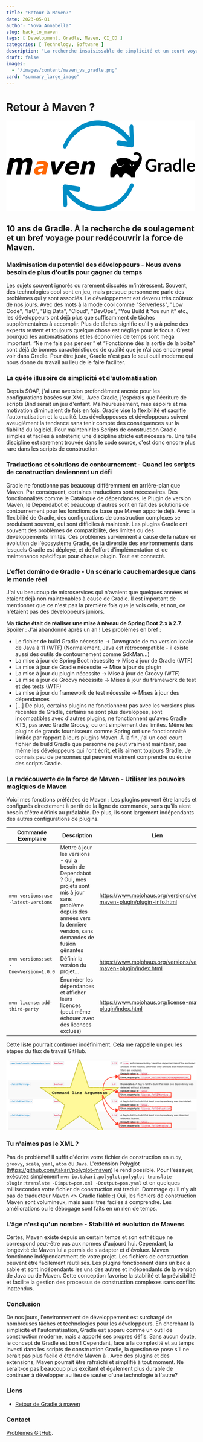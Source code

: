 ```yaml
---
title: "Retour à Maven?"
date: 2023-05-01
author: "Nova Annabella"
slug: back_to_maven
tags: [ Development, Gradle, Maven, CI_CD ]
categories: [ Technology, Software ]
description: "La recherche insaisissable de simplicité et un court voyage pour redécouvrir le pouvoir de Maven."
draft: false
images:
  - "/images/content/maven_vs_gradle.png"
card: "summary_large_image"
---
```



# Retour à Maven ?

[![maven_vs_gradle](/images/content/maven_vs_gradle.png)](https://phauer.com/2018/moving-back-from-gradle-to-maven/)

## 10 ans de Gradle. À la recherche de soulagement et un bref voyage pour redécouvrir la force de Maven.



### Maximisation du potentiel des développeurs - Nous avons besoin de plus d'outils pour gagner du temps

Les sujets souvent ignorés ou rarement discutés m'intéressent. Souvent, des technologies cool sont en jeu, mais presque
personne ne parle des problèmes qui y sont associés. Le développement est devenu très coûteux de nos jours. Avec des
mots à la mode cool comme "Serverless", "Low Code", "IaC", "Big Data", "Cloud", "DevOps", "You Build it You run it"
etc., les développeurs ont déjà plus que suffisamment de tâches supplémentaires à accomplir. Plus de tâches signifie
qu'il y a à peine des experts restent et toujours quelque chose est négligé pour le focus. C'est pourquoi les
automatisations et les économies de temps sont méga important. “Ne me fais pas penser ” et “Fonctionne dès la sortie de
la boîte” sont déjà de bonnes caractéristiques de qualité que je n’ai pas encore peut voir dans Gradle. Pour être juste,
Gradle n'est pas le seul outil moderne qui nous donne du travail au lieu de le faire faciliter.

### La quête illusoire de simplicité et d'automatisation

Depuis SOAP, j'ai une aversion profondément ancrée pour les configurations basées sur XML. Avec Gradle, j'espérais que
l'écriture de scripts Bind serait un jeu d'enfant. Malheureusement, mes espoirs et ma motivation diminuaient de fois en
fois. Gradle vise la flexibilité et sacrifie l'automatisation et la qualité. Les développeuses et développeurs suivent
aveuglément la tendance sans tenir compte des conséquences sur la fiabilité du logiciel. Pour maintenir les Scripts de
construction Gradle simples et faciles à entretenir, une discipline stricte est nécessaire. Une telle discipline est
rarement trouvée dans le code source, c'est donc encore plus rare dans les scripts de construction.

### Traductions et solutions de contournement - Quand les scripts de construction deviennent un défi

Gradle ne fonctionne pas beaucoup différemment en arrière-plan que Maven. Par conséquent, certaines traductions sont nécessaires. Des fonctionnalités comme le
Catalogue de dépendances, le Plugin de version Maven, le Dependabot et beaucoup d'autres sont en fait des solutions de contournement pour les fonctions de base
que Maven apporte déjà. Avec la flexibilité de Gradle, des configurations de construction complexes se produisent souvent,
qui sont difficiles à maintenir.
Les plugins Gradle ont souvent des problèmes de compatibilité, des limites ou des développements limités. Ces problèmes surviennent
à cause de la nature en évolution de l'écosystème Gradle, de la diversité des environnements dans lesquels Gradle est déployé,
et de l'effort d'implémentation et de maintenance spécifique pour chaque plugin. Tout est connecté.

### L'effet domino de Gradle - Un scénario cauchemardesque dans le monde réel

J'ai vu beaucoup de microservices qui n'avaient que quelques années et étaient déjà non maintenables à cause de Gradle. Il est important de mentionner que ce n'est pas la première fois que je vois cela, et non, ce n'étaient pas des
développeurs juniors.

Ma **tâche était de réaliser une mise à niveau de Spring Boot 2.x à 2.7**. Spoiler : J'ai abandonné après un an ! Les problèmes en bref :

* Le fichier de build Gradle nécessite -> Downgrade de ma version locale de Java à 11 (WTF) (Normalement, Java est
  rétrocompatible - il existe aussi des outils de contournement comme SdkMan...)
* La mise à jour de Spring Boot nécessite -> Mise à jour de Gradle (WTF)
* La mise à jour de Gradle nécessite -> Mise à jour du plugin
* La mise à jour du plugin nécessite -> Mise à jour de Groovy (WTF)
* La mise à jour de Groovy nécessite -> Mises à jour du framework de test et des tests (WTF)
* La mise à jour du framework de test nécessite -> Mises à jour des dépendances
* \[...]
  De plus, certains plugins ne fonctionnent pas avec les versions plus récentes de Gradle, certains ne sont plus développés, sont incompatibles avec d'autres plugins, ne fonctionnent qu'avec Gradle KTS, pas avec Gradle Groovy, ou
  ont simplement des limites. Même les plugins de grands fournisseurs comme Spring ont une fonctionnalité limitée par rapport à leurs plugins Maven. À la fin, j'ai un cool court fichier de build Gradle que personne ne peut vraiment maintenir,
  pas même les développeurs qui l'ont écrit, et ils aiment toujours Gradle. Je connais peu de personnes
  qui peuvent vraiment comprendre ou écrire des scripts Gradle.

### La redécouverte de la force de Maven - Utiliser les pouvoirs magiques de Maven

Voici mes fonctions préférées de Maven :
Les plugins peuvent être lancés et configurés directement à partir de la ligne de commande, sans qu'ils aient besoin d'être définis au préalable. De plus, ils sont largement indépendants des autres configurations de plugins.

| Commande Exemplaire                    | Description                                                                                                                                               | Lien                                                                     | 
|---------------------------------------|-----------------------------------------------------------------------------------------------------------------------------------------------------------|--------------------------------------------------------------------------|
| `mvn versions:use -latest-versions`   | Mettre à jour les versions - qui a besoin de Dependabot ? Oui, mes projets sont mis à jour sans problème depuis des années vers la dernière version, sans demandes de fusion gênantes | https://www.mojohaus.org/versions/versions-maven-plugin/plugin-info.html |
| `mvn versions:set -DnewVersion=1.0.0` | Définir la version du projet...                                                                                                                               | https://www.mojohaus.org/versions/versions-maven-plugin/index.html       |
| `mvn license:add-third-party`         | Énumérer les dépendances et afficher leurs licences (peut même échouer avec des licences exclues)                                                            | https://www.mojohaus.org/license-maven-plugin/index.html                 | 

Cette liste pourrait continuer indéfiniment. Cela me rappelle un peu les étapes du flux de travail GitHub.

![maven_plugin_command_line_args](/images/content/maven_plugin_command_line_args.png)


### Tu n'aimes pas le XML ?

Pas de problème! Il suffit d'écrire votre fichier de construction en `ruby`, `groovy`, `scala`, `yaml`, `atom` ou `Java`. L'extension Polyglot (https://github.com/takari/polyglot-maven) le rend possible. Pour l'essayer, exécutez simplement `mvn io.takari.polyglot:polyglot-translate-plugin:translate -Dinput=pom.xml -Doutput=pom.yaml` et en quelques millisecondes votre fichier de construction est traduit. Dommage qu'il n'y ait pas de traducteur Maven <> Gradle fiable :( 
Oui, les fichiers de construction Maven sont volumineux, mais aussi très faciles à comprendre. Les améliorations ou le débogage sont faits en un rien de temps.

### L'âge n'est qu'un nombre - Stabilité et évolution de Mavens

Certes, Maven existe depuis un certain temps et son esthétique ne correspond peut-être pas aux normes d'aujourd'hui.
Cependant, la longévité de Maven lui a permis de s'adapter et d'évoluer. Maven fonctionne indépendamment
de votre projet. Les fichiers de construction peuvent être facilement réutilisés.
Les plugins fonctionnent dans un bac à sable et sont indépendants les uns des autres et indépendants de la version de Java ou de Maven.
Cette conception favorise la stabilité et la prévisibilité et facilite la gestion des processus de construction complexes sans conflits inattendus.

### Conclusion

De nos jours, l'environnement de développement est surchargé de nombreuses tâches et technologies pour les développeurs. En cherchant
la simplicité et l'automatisation, Gradle est apparu comme un outil de construction moderne, mais a apporté ses propres
défis. Sans aucun doute, le concept de Gradle est bon ! Cependant, face à la complexité et au
temps investi dans les scripts de construction Gradle, la question se pose s'il ne serait pas plus facile d'étendre Maven à
. Avec des plugins et des extensions, Maven pourrait être rafraîchi et simplifié à tout moment. Ne serait-ce pas
beaucoup plus excitant et également plus durable de continuer à développer au lieu de sauter d'une technologie à l'autre?

### Liens

* [Retour de Gradle à maven](https://phauer.com/2018/moving-back-from-gradle-to-maven/)

### Contact

[Problèmes GitHub](https://github.com/NovaAnnabella/the_unspoken/issues/new/choose).
